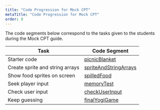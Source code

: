 ```yaml
---
title: "Code Progression for Mock CPT"
metaTitle: "Code Progression for Mock CPT"
order: 0
---
```


The code segments below correspond to the tasks given to the students during the Mock CPT guide.

| Task | Code Segment |
|---|---|
| Starter code | [picnicBlanket](https://arcade.makecode.com/84983-69330-31041-38317) |
| Create sprite and string arrays | [spriteAndStringArrays](https://arcade.makecode.com/76837-09214-49595-42340) |
| Show food sprites on screen | [spilledFood](https://arcade.makecode.com/64326-34726-24305-61638) |
| Seek player input | [memoryTest](https://arcade.makecode.com/66254-59256-77627-81431) |
| Check user input | [checkUserInput](https://arcade.makecode.com/67899-79276-70040-60758) |
| Keep guessing | [finalYogiGame](https://arcade.makecode.com/67752-36476-53501-25610) |
